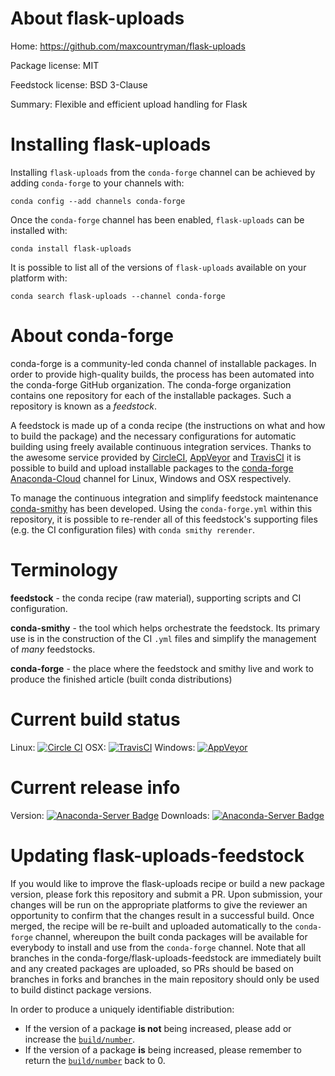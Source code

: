 About flask-uploads
===================

Home: https://github.com/maxcountryman/flask-uploads

Package license: MIT

Feedstock license: BSD 3-Clause

Summary: Flexible and efficient upload handling for Flask



Installing flask-uploads
========================

Installing `flask-uploads` from the `conda-forge` channel can be achieved by adding `conda-forge` to your channels with:

```
conda config --add channels conda-forge
```

Once the `conda-forge` channel has been enabled, `flask-uploads` can be installed with:

```
conda install flask-uploads
```

It is possible to list all of the versions of `flask-uploads` available on your platform with:

```
conda search flask-uploads --channel conda-forge
```


About conda-forge
=================

conda-forge is a community-led conda channel of installable packages.
In order to provide high-quality builds, the process has been automated into the
conda-forge GitHub organization. The conda-forge organization contains one repository
for each of the installable packages. Such a repository is known as a *feedstock*.

A feedstock is made up of a conda recipe (the instructions on what and how to build
the package) and the necessary configurations for automatic building using freely
available continuous integration services. Thanks to the awesome service provided by
[CircleCI](https://circleci.com/), [AppVeyor](http://www.appveyor.com/)
and [TravisCI](https://travis-ci.org/) it is possible to build and upload installable
packages to the [conda-forge](https://anaconda.org/conda-forge)
[Anaconda-Cloud](http://docs.anaconda.org/) channel for Linux, Windows and OSX respectively.

To manage the continuous integration and simplify feedstock maintenance
[conda-smithy](http://github.com/conda-forge/conda-smithy) has been developed.
Using the ``conda-forge.yml`` within this repository, it is possible to re-render all of
this feedstock's supporting files (e.g. the CI configuration files) with ``conda smithy rerender``.


Terminology
===========

**feedstock** - the conda recipe (raw material), supporting scripts and CI configuration.

**conda-smithy** - the tool which helps orchestrate the feedstock.
                   Its primary use is in the construction of the CI ``.yml`` files
                   and simplify the management of *many* feedstocks.

**conda-forge** - the place where the feedstock and smithy live and work to
                  produce the finished article (built conda distributions)

Current build status
====================

Linux: [![Circle CI](https://circleci.com/gh/conda-forge/flask-uploads-feedstock.svg?style=shield)](https://circleci.com/gh/conda-forge/flask-uploads-feedstock)
OSX: [![TravisCI](https://travis-ci.org/conda-forge/flask-uploads-feedstock.svg?branch=master)](https://travis-ci.org/conda-forge/flask-uploads-feedstock)
Windows: [![AppVeyor](https://ci.appveyor.com/api/projects/status/github/conda-forge/flask-uploads-feedstock?svg=True)](https://ci.appveyor.com/project/conda-forge/flask-uploads-feedstock/branch/master)

Current release info
====================
Version: [![Anaconda-Server Badge](https://anaconda.org/conda-forge/flask-uploads/badges/version.svg)](https://anaconda.org/conda-forge/flask-uploads)
Downloads: [![Anaconda-Server Badge](https://anaconda.org/conda-forge/flask-uploads/badges/downloads.svg)](https://anaconda.org/conda-forge/flask-uploads)


Updating flask-uploads-feedstock
================================

If you would like to improve the flask-uploads recipe or build a new
package version, please fork this repository and submit a PR. Upon submission,
your changes will be run on the appropriate platforms to give the reviewer an
opportunity to confirm that the changes result in a successful build. Once
merged, the recipe will be re-built and uploaded automatically to the
`conda-forge` channel, whereupon the built conda packages will be available for
everybody to install and use from the `conda-forge` channel.
Note that all branches in the conda-forge/flask-uploads-feedstock are
immediately built and any created packages are uploaded, so PRs should be based
on branches in forks and branches in the main repository should only be used to
build distinct package versions.

In order to produce a uniquely identifiable distribution:
 * If the version of a package **is not** being increased, please add or increase
   the [``build/number``](http://conda.pydata.org/docs/building/meta-yaml.html#build-number-and-string).
 * If the version of a package **is** being increased, please remember to return
   the [``build/number``](http://conda.pydata.org/docs/building/meta-yaml.html#build-number-and-string)
   back to 0.
